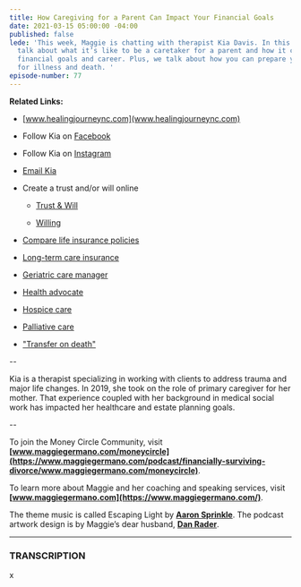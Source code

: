 ```yaml
---
title: How Caregiving for a Parent Can Impact Your Financial Goals
date: 2021-03-15 05:00:00 -04:00
published: false
lede: 'This week, Maggie is chatting with therapist Kia Davis. In this episode, they
  talk about what it’s like to be a caretaker for a parent and how it can affect your
  financial goals and career. Plus, we talk about how you can prepare your own finances
  for illness and death. '
episode-number: 77
---
```


**Related Links:**

* [www.healingjourneync.com](www.healingjourneync.com)

* Follow Kia on [Facebook](http://facebook.com/healingjourneyNC)

* Follow Kia on [Instagram](https://www.instagram.com/healingjourneync/)

* [Email Kia](mailto:dakiadavis@gmail.com)

* Create a trust and/or will online

  * [Trust & Will](https://trustandwill.com/)

  * [Willing](https://willing.com/)

* [Compare life insurance policies](https://www.policygenius.com/life-insurance/)

* [Long-term care insurance](https://www.nerdwallet.com/blog/insurance/long-term-care-insurance/#:\~:text=A%20long%2Dterm%20care%20insurance,Your%20home.)

* [Geriatric care manager](https://www.nia.nih.gov/health/what-geriatric-care-manager)

* [Health advocate](https://www.ahrq.gov/patients-consumers/patient-involvement/health-advocate.html)

* [Hospice care](https://www.cancer.org/treatment/end-of-life-care/hospice-care/what-is-hospice-care.html)

* [Palliative care](https://getpalliativecare.org/whatis/)

* ["Transfer on death"](https://www.investopedia.com/terms/t/transferondeath.asp#:\~:text=The%20transfer%20on%20death%20designation,death%20without%20going%20through%20probate.&text=With%20TOD%20registration%2C%20the%20named,as%20the%20person%20is%20alive.)

--

Kia is a therapist specializing in working with clients to address trauma and major life changes. In 2019, she took on the role of primary caregiver for her mother. That experience coupled with her background in medical social work has impacted her healthcare and estate planning goals.

--

To join the Money Circle Community, visit **[www.maggiegermano.com/moneycircle](https://www.maggiegermano.com/podcast/financially-surviving-divorce/www.maggiegermano.com/moneycircle)**.

To learn more about Maggie and her coaching and speaking services, visit **[www.maggiegermano.com](https://www.maggiegermano.com/)**.

The theme music is called Escaping Light by **[Aaron Sprinkle](http://aaronsprinklemusic.com/)**. The podcast artwork design is by Maggie’s dear husband, **[Dan Rader](https://danrdesign.com/)**.

---

### TRANSCRIPTION

x